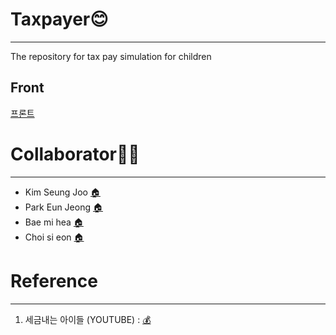 # Taxpayer😊
---------------------
The repository for tax pay simulation for children
## Front
[프론트](https://github.com/SSU-PaceMaker/taxpayer/master/front)

# Collaborator🙅‍♀️
----------------------
- Kim Seung Joo [🏠️](https://github.com/Seung-Joo)
- Park Eun Jeong [🏠️](https://github.com/Eundms)
- Bae mi hea [🏠️](https://github.com/mihea1206)
- Choi si eon [🏠️](https://github.com/noino0819)

# Reference
--------------------
1. 세금내는 아이들 (YOUTUBE) : [💰](https://www.youtube.com/channel/UC_yS9qx6-ZxS67HKPyWeXDg)
